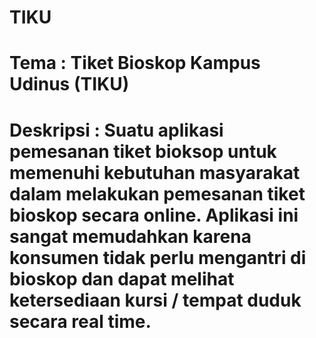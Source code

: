# TIKU

# Tema	: Tiket Bioskop Kampus Udinus (TIKU)
# Deskripsi : Suatu aplikasi pemesanan tiket bioksop untuk memenuhi kebutuhan masyarakat dalam melakukan pemesanan tiket bioskop secara online. Aplikasi ini sangat memudahkan karena konsumen tidak perlu mengantri di bioskop dan dapat melihat ketersediaan kursi / tempat duduk secara real time.

